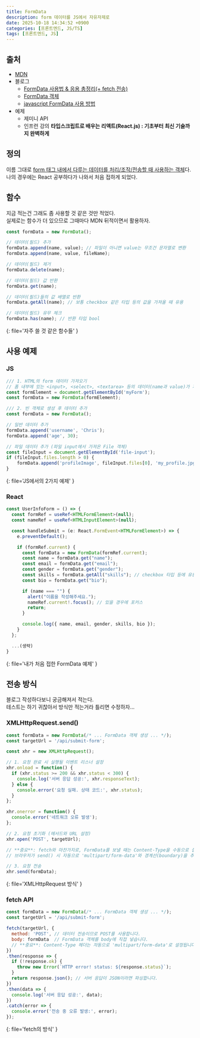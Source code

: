 ```yaml
---
title: FormData
description: form 데이터를 JS에서 자유자제로
date: 2025-10-18 14:34:52 +0900
categories: [프론트엔드, JS/TS]
tags: [프론트엔드, JS]
---
```


## 출처
- [MDN](https://developer.mozilla.org/ko/docs/Web/API/FormData)
- 블로그
  - [FormData 사용법 & 응용 총정리(+ fetch 전송)](https://inpa.tistory.com/entry/JS-%F0%9F%93%9A-FormData-%EC%A0%95%EB%A6%AC-fetch-api#formdata%EB%8A%94_%EC%96%B8%EC%A0%9C_%ED%99%9C%EC%9A%A9%EB%90%98%EB%8A%94%EA%B0%80)
  - [FormData 객체](https://ko.javascript.info/formdata)
  - [javascript FormData 사용 방법](https://shan0325.tistory.com/12)
- 예제
  - 제미니 API
  - 인프런 강의 **타입스크립트로 배우는 리액트(React.js) : 기초부터 최신 기술까지 완벽하게**


## 정의
이름 그대로 <ins>form 태그 내에서 다루는 데이터를 처리/조작/전송할 때 사용하는 객체</ins>다. <br>
나의 경우에는 React 공부하다가 나와서 처음 접하게 되었다.


## 함수
지금 적는건 그래도 좀 사용할 것 같은 것만 적었다. <br>
실제로는 함수가 더 있으므로 그때마다 MDN 뒤적이면서 활용하자.
```js
const formData = new FormData();

// 데이터(필드) 추가
formData.append(name, value); // 파일이 아니면 value는 무조건 문자열로 변환
formData.append(name, value, fileName);

// 데이터(필드) 제거
formData.delete(name);

// 데이터(필드) 값 반환
formData.get(name);

// 데이터(필드)들의 값 배열로 반환
formData.getAll(name); // 보통 checkbox 같은 타입 등의 값을 가져올 때 유용

// 데이터(필드) 유무 체크
formData.has(name); // 반환 타입 bool
```
{: file='자주 쓸 것 같은 함수들' }


## 사용 예제

### JS
```js
/// 1. HTML의 form 데이터 가져오기
// 폼 내부에 있는 <input>, <select>, <textarea> 등의 데이터(name과 value)가 자동으로 포함됩니다.
const formElement = document.getElementById('myForm');
const formData = new FormData(formElement);

/// 2. 빈 객체로 생성 후 데이터 추가
const formData = new FormData();

// 일반 데이터 추가
formData.append('username', 'Chris');
formData.append('age', 30);

// 파일 데이터 추가 (파일 input에서 가져온 File 객체)
const fileInput = document.getElementById('file-input');
if (fileInput.files.length > 0) {
    formData.append('profileImage', fileInput.files[0], 'my_profile.jpg');
}
```
{: file='JS에서의 2가지 예제' }

### React
```ts
const UserInfoForm = () => {
  const formRef = useRef<HTMLFormElement>(null);
  const nameRef = useRef<HTMLInputElement>(null);

  const handleSubmit = (e: React.FormEvent<HTMLFormElement>) => {
    e.preventDefault();

    if (formRef.current) {
      const formData = new FormData(formRef.current);
      const name = formData.get("name");
      const email = formData.get("email");
      const gender = formData.get("gender");
      const skills = formData.getAll("skills"); // checkbox 타입 등에 유용
      const bio = formData.get("bio");

      if (name === "") {
        alert("이름을 작성해주세요.");
        nameRef.current!.focus(); // 있을 경우에 포커스
        return;
      }

      console.log({ name, email, gender, skills, bio });
    }
  };

  ...(생략)
}
```
{: file='내가 처음 접한 FormData 예제' }


## 전송 방식
블로그 작성하다보니 궁금해져서 적는다. <br>
테스트는 하기 귀찮아서 방식만 적는거라 틀리면 수정하자...

### XMLHttpRequest.send()
```js
const formData = new FormData(/* ... FormData 객체 생성 ... */);
const targetUrl = '/api/submit-form';

const xhr = new XMLHttpRequest();

// 1. 요청 완료 시 실행될 이벤트 리스너 설정
xhr.onload = function() {
  if (xhr.status >= 200 && xhr.status < 300) {
    console.log('서버 응답 성공:', xhr.responseText);
  } else {
    console.error('요청 실패. 상태 코드:', xhr.status);
  }
};

xhr.onerror = function() {
  console.error('네트워크 오류 발생');
};

// 2. 요청 초기화 (메서드와 URL 설정)
xhr.open('POST', targetUrl);

// **중요**: fetch와 마찬가지로, FormData를 보낼 때는 Content-Type을 수동으로 설정하면 안 됩니다.
// 브라우저가 send() 시 자동으로 'multipart/form-data'와 경계선(boundary)을 추가합니다.

// 3. 요청 전송
xhr.send(formData);
```
{: file='XMLHttpRequest 방식' }

### fetch API
```js
const formData = new FormData(/* ... FormData 객체 생성 ... */);
const targetUrl = '/api/submit-form';

fetch(targetUrl, {
  method: 'POST', // 데이터 전송이므로 POST를 사용합니다.
  body: formData  // FormData 객체를 body에 직접 넣습니다.
  // **중요**: Content-Type 헤더는 자동으로 'multipart/form-data'로 설정됩니다.
})
.then(response => {
  if (!response.ok) {
    throw new Error(`HTTP error! status: ${response.status}`);
  }
  return response.json(); // 서버 응답이 JSON이라면 파싱합니다.
})
.then(data => {
  console.log('서버 응답 성공:', data);
})
.catch(error => {
  console.error('전송 중 오류 발생:', error);
});
```
{: file='fetch의 방식' }
